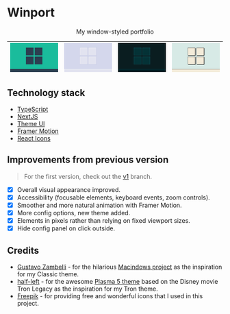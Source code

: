 # Winport

<p align="center">My window-styled portfolio</p>

|![Theme Flat](./public/images/theme-flat.png)|![Theme Soft](./public/images/theme-soft.png)|![Theme Tron](./public/images/theme-tron.png)|![Theme Classic](./public/images/theme-classic.png)
|----|----|----|----|

## Technology stack

* [TypeScript](https://www.typescriptlang.org/)
* [NextJS](https://nextjs.org/)
* [Theme UI](https://theme-ui.com/)
* [Framer Motion](https://www.framer.com/motion/)
* [React Icons](https://react-icons.github.io/react-icons/)

## Improvements from previous version

> For the first version, check out the [v1](https://github.com/khang-nd/khang-nd.github.io/tree/v1) branch.

* [x] Overall visual appearance improved.
* [x] Accessibility (focusable elements, keyboard events, zoom controls).
* [x] Smoother and more natural animation with Framer Motion.
* [x] More config options, new theme added.
* [x] Elements in pixels rather than relying on fixed viewport sizes.
* [x] Hide config panel on click outside.

## Credits

* [Gustavo Zambelli](https://dribbble.com/zamax/shots) - for the hilarious [Macindows project](https://dribbble.com/zamax/projects/726224-Macindows-Life-Problems) as the inspiration for my Classic theme.
* [half-left](https://www.deviantart.com/half-left) - for the awesome [Plasma 5 theme](https://www.deviantart.com/half-left/art/Tron-Legacy-For-Plasma-5-568787781) based on the Disney movie Tron Legacy as the inspiration for my Tron theme.
* [Freepik](https://www.freepik.com/) - for providing free and wonderful icons that I used in this project.
